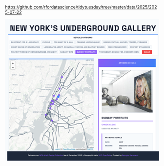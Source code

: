 https://github.com/rfordatascience/tidytuesday/tree/master/data/2025/2025-07-22

![](plots/mta_art.png)
